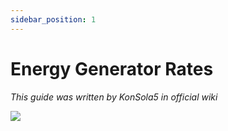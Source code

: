 ```yaml
---
sidebar_position: 1
---
```


# Energy Generator Rates

_This guide was written by KonSola5 in official wiki_

<img src="https://cdn.toby7002.dev/Astralinium/cdf2efea-90f2-47f7-bb17-84ac7646a85e_generators.png" />
